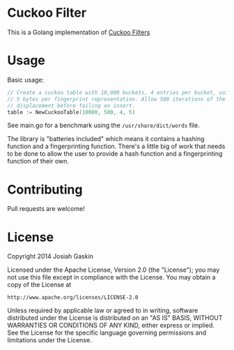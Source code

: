 # Cuckoo Filter

This is a Golang implementation of [Cuckoo Filters](https://www.cs.cmu.edu/~dga/papers/cuckoo-conext2014.pdf)


# Usage


Basic usage:

```go
// Create a cuckoo table with 10,000 buckets, 4 entries per bucket, using
// 5 bytes per fingerprint representation. Allow 500 iterations of the cuckoo
// displacement before failing on insert.
table := NewCuckooTable(10000, 500, 4, 5)
```

See main.go for a benchmark using the `/usr/share/dict/words` file.

The library is "batteries included" which means it contains a hashing function and a fingerprinting function. There's a little big of work that needs to be done to allow the user to provide a hash function and a fingerprinting function of their own.


# Contributing

Pull requests are welcome!


# License

Copyright 2014 Josiah Gaskin

Licensed under the Apache License, Version 2.0 (the "License");
you may not use this file except in compliance with the License.
You may obtain a copy of the License at

    http://www.apache.org/licenses/LICENSE-2.0

Unless required by applicable law or agreed to in writing, software
distributed under the License is distributed on an "AS IS" BASIS,
WITHOUT WARRANTIES OR CONDITIONS OF ANY KIND, either express or implied.
See the License for the specific language governing permissions and
limitations under the License.